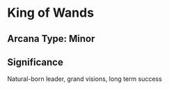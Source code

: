 # King of Wands

## Arcana Type: Minor

## Significance 

Natural-born leader, grand visions, long term success
